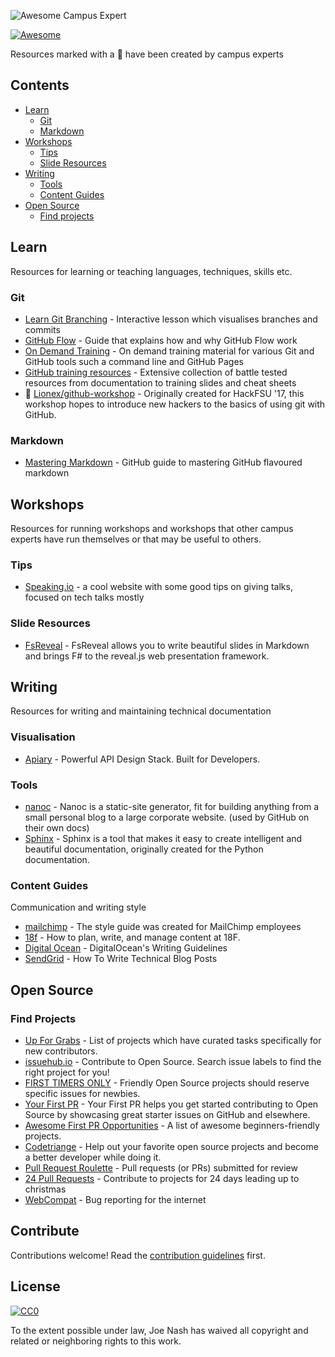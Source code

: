 ![Awesome Campus Expert](https://cloud.githubusercontent.com/assets/8436717/25505858/a76c6a54-2b9b-11e7-9062-d9f4e664ace0.gif)

[![Awesome](https://cdn.rawgit.com/sindresorhus/awesome/d7305f38d29fed78fa85652e3a63e154dd8e8829/media/badge.svg)](https://github.com/sindresorhus/awesome)

Resources marked with a :triangular_flag_on_post: have been created by campus experts

## Contents

- [Learn](#learn)
  - [Git](#git)
  - [Markdown](#markdown)
- [Workshops](#workshops)
  - [Tips](#tips)
  - [Slide Resources](#slide-resources)
- [Writing](#writing)
  - [Tools](#tools)
  - [Content Guides](#content-guides)
- [Open Source](#opensource)
  - [Find projects](#find-projects)


## Learn

Resources for learning or teaching languages, techniques, skills etc.

### Git

- [Learn Git Branching](http://learngitbranching.js.org/) - Interactive lesson which visualises branches and commits
- [GitHub Flow](https://guides.github.com/introduction/flow/) - Guide that explains how and why GitHub Flow work
- [On Demand Training](https://services.github.com/on-demand/) - On demand training material for various Git and GitHub tools such a command line and GitHub Pages
- [GitHub training resources](https://services.github.com/resources/) -  Extensive collection of battle tested resources from documentation to training slides and cheat sheets
- :triangular_flag_on_post: [Lionex/github-workshop](https://github.com/Lionex/github-workshop) - Originally created for HackFSU '17, this workshop hopes to introduce new hackers to the basics of using git with GitHub.

### Markdown

- [Mastering Markdown](https://guides.github.com/features/mastering-markdown/) - GitHub guide to mastering GitHub flavoured markdown


## Workshops

Resources for running workshops and workshops that other campus experts have run themselves or that may be useful to others.

### Tips

- [Speaking.io](http://speaking.io/) - a cool website with some good tips on giving talks, focused on tech talks mostly


### Slide Resources
- [FsReveal](https://github.com/fsprojects/FsReveal) - FsReveal allows you to write beautiful slides in Markdown and brings F# to the reveal.js web presentation framework.

## Writing

Resources for writing and maintaining technical documentation

### Visualisation

- [Apiary](https://apiary.io/) - Powerful API Design Stack. Built for Developers.

### Tools

- [nanoc](https://nanoc.ws/) - Nanoc is a static-site generator, fit for building anything from a small personal blog to a large corporate website. (used by GitHub on their own docs)
- [Sphinx](http://www.sphinx-doc.org/en/stable/) - Sphinx is a tool that makes it easy to create intelligent and beautiful documentation, originally created for the Python documentation.

### Content Guides

Communication and writing style

- [mailchimp](http://styleguide.mailchimp.com/) - The style guide was created for MailChimp employees
- [18f](https://pages.18f.gov/content-guide/) - How to plan, write, and manage content at 18F.
- [Digital Ocean](https://www.digitalocean.com/community/tutorials/digitalocean-s-writing-guidelines) - DigitalOcean's Writing Guidelines
- [SendGrid](https://sendgrid.com/blog/write-technical-blog-posts/) - How To Write Technical Blog Posts

## Open Source

### Find Projects

- [Up For Grabs](http://up-for-grabs.net/) - List of projects which have curated tasks specifically for new contributors.
- [issuehub.io](http://issuehub.io/) - Contribute to Open Source. Search issue labels to find the right project for you!
- [FIRST TIMERS ONLY](http://www.firsttimersonly.com/) - Friendly Open Source projects should reserve specific issues for newbies.
- [Your First PR](http://yourfirstpr.github.io/) - Your First PR helps you get started contributing to Open Source by showcasing great starter issues on GitHub and elsewhere.
- [Awesome First PR Opportunities](https://github.com/MunGell/awesome-for-beginners) - A list of awesome beginners-friendly projects.
- [Codetriange](https://www.codetriage.com/) - Help out your favorite open source projects and become a better developer while doing it.
- [Pull Request Roulette](http://PullRequestRoulette.com) - Pull requests (or PRs) submitted for review
- [24 Pull Requests](http://24pullrequests.com) - Contribute to projects for 24 days leading up to christmas
- [WebCompat](https://webcompat.com/) - Bug reporting for the internet


## Contribute

Contributions welcome! Read the [contribution guidelines](contributing.md) first.


## License

[![CC0](http://mirrors.creativecommons.org/presskit/buttons/88x31/svg/cc-zero.svg)](http://creativecommons.org/publicdomain/zero/1.0)

To the extent possible under law, Joe Nash has waived all copyright and
related or neighboring rights to this work.
